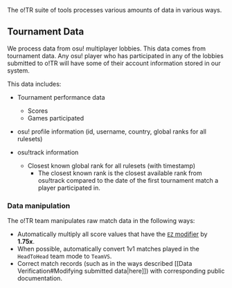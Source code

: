 The o!TR suite of tools processes various amounts of data in various ways.

## Tournament Data

We process data from osu! multiplayer lobbies. This data comes from tournament data. Any osu! player who has participated in any of the lobbies submitted to o!TR will have some of their account information stored in our system.

This data includes:

- Tournament performance data
    - Scores
    - Games participated

- osu! profile information (id, username, country, global ranks for all rulesets)
- osu!track information
    - Closest known global rank for all rulesets (with timestamp)
        - The closest known rank is the closest available rank from osu!track compared to the date of the first tournament match a player participated in.

### Data manipulation

The o!TR team manipulates raw match data in the following ways:

- Automatically multiply all score values that have the [`EZ` modifier](https://osu.ppy.sh/wiki/en/Gameplay/Game_modifier/Easy) by **1.75x**.
- When possible, automatically convert 1v1 matches played in the `HeadToHead` team mode to `TeamVS`.
- Correct match records (such as in the ways described [[Data Verification#Modifying submitted data|here]]) with corresponding public documentation.
